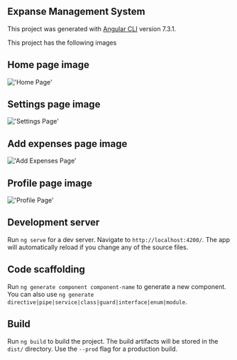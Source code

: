 ## Expanse Management System

This project was generated with [Angular CLI](https://github.com/angular/angular-cli) version 7.3.1.

This project has the following images

## Home page image
!['Home Page'](https://res.cloudinary.com/dtrhf576l/image/upload/v1562665658/qjybkbnirs8gi6snepn2.png)

## Settings page image
!['Settings Page'](https://res.cloudinary.com/dtrhf576l/image/upload/v1562665933/dwarxcay49mx3wkuriik.png)

## Add expenses page image
!['Add Expenses Page'](https://res.cloudinary.com/dtrhf576l/image/upload/v1562666021/xgqy6pg8qcl4kph4twzz.png)

## Profile page image
!['Profile Page'](https://res.cloudinary.com/dtrhf576l/image/upload/v1562666141/r0n8xhqi3pdabpt4hfrm.png)

## Development server

Run `ng serve` for a dev server. Navigate to `http://localhost:4200/`. The app will automatically reload if you change any of the source files.

## Code scaffolding

Run `ng generate component component-name` to generate a new component. You can also use `ng generate directive|pipe|service|class|guard|interface|enum|module`.

## Build

Run `ng build` to build the project. The build artifacts will be stored in the `dist/` directory. Use the `--prod` flag for a production build.
